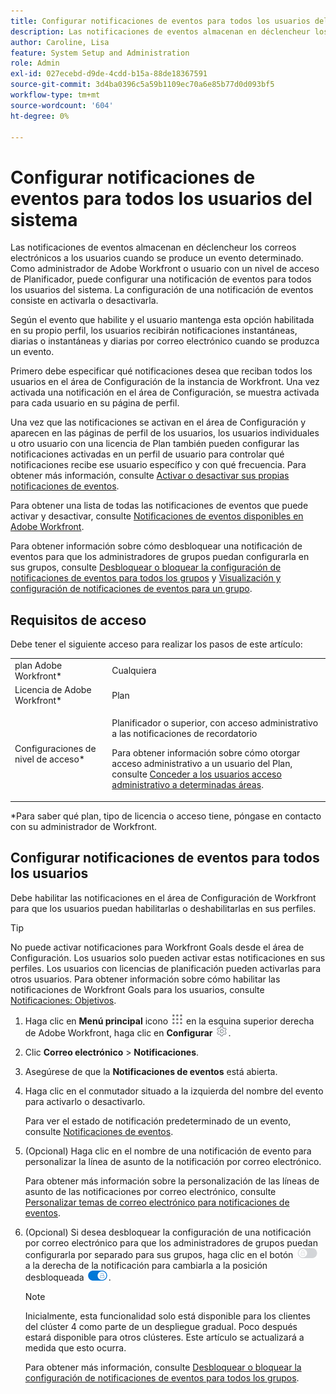 ```yaml
---
title: Configurar notificaciones de eventos para todos los usuarios del sistema
description: Las notificaciones de eventos almacenan en déclencheur los correos electrónicos a los usuarios cuando se produce un evento determinado. Como administrador de Adobe Workfront o usuario con un nivel de acceso de Planificador, puede configurar una notificación de eventos para todos los usuarios del sistema. La configuración de una notificación de eventos consiste en activarla o desactivarla.
author: Caroline, Lisa
feature: System Setup and Administration
role: Admin
exl-id: 027ecebd-d9de-4cdd-b15a-88de18367591
source-git-commit: 3d4ba0396c5a59b1109ec70a6e85b77d0d093bf5
workflow-type: tm+mt
source-wordcount: '604'
ht-degree: 0%

---
```


# Configurar notificaciones de eventos para todos los usuarios del sistema

<!--look for the "hidden" addition below for the tab redesign - August 2023-->

<!--DON'T DELETE, DRAFT OR HIDE THIS ARTICLE. IT IS LINKED TO THE PRODUCT, THROUGH THE CONTEXT SENSITIVE HELP LINKS-->

Las notificaciones de eventos almacenan en déclencheur los correos electrónicos a los usuarios cuando se produce un evento determinado. Como administrador de Adobe Workfront o usuario con un nivel de acceso de Planificador, puede configurar una notificación de eventos para todos los usuarios del sistema. La configuración de una notificación de eventos consiste en activarla o desactivarla.

<!--Alina annotation on the word "all" in 2nd sentence: abive, drafted and remains QS only-->

Según el evento que habilite y el usuario mantenga esta opción habilitada en su propio perfil, los usuarios recibirán notificaciones instantáneas, diarias o instantáneas y diarias por correo electrónico cuando se produzca un evento.

Primero debe especificar qué notificaciones desea que reciban todos los usuarios en el área de Configuración de la instancia de Workfront. Una vez activada una notificación en el área de Configuración, se muestra activada para cada usuario en su página de perfil.

Una vez que las notificaciones se activan en el área de Configuración y aparecen en las páginas de perfil de los usuarios, los usuarios individuales u otro usuario con una licencia de Plan también pueden configurar las notificaciones activadas en un perfil de usuario para controlar qué notificaciones recibe ese usuario específico y con qué frecuencia. Para obtener más información, consulte [Activar o desactivar sus propias notificaciones de eventos](../../../workfront-basics/using-notifications/activate-or-deactivate-your-own-event-notifications.md).

Para obtener una lista de todas las notificaciones de eventos que puede activar y desactivar, consulte [Notificaciones de eventos disponibles en Adobe Workfront](../../../administration-and-setup/manage-workfront/emails/event-notifications-available-in-wf.md).

Para obtener información sobre cómo desbloquear una notificación de eventos para que los administradores de grupos puedan configurarla en sus grupos, consulte [Desbloquear o bloquear la configuración de notificaciones de eventos para todos los grupos](../../../administration-and-setup/manage-workfront/emails/unlock-configuration-of-event-notifications-for-groups.md) y [Visualización y configuración de notificaciones de eventos para un grupo](../../../administration-and-setup/manage-groups/create-and-manage-groups/view-and-configure-event-notifications-group.md).

## Requisitos de acceso

Debe tener el siguiente acceso para realizar los pasos de este artículo:

<table style="table-layout:auto"> 
 <col> 
 <col> 
 <tbody> 
  <tr> 
   <td role="rowheader">plan Adobe Workfront*</td> 
   <td>Cualquiera</td> 
  </tr> 
  <tr> 
   <td role="rowheader">Licencia de Adobe Workfront*</td> 
   <td>Plan</td> 
  </tr> 
  <tr> 
   <td role="rowheader">Configuraciones de nivel de acceso*</td> 
   <td> <p>Planificador o superior, con acceso administrativo a las notificaciones de recordatorio</p> <p>Para obtener información sobre cómo otorgar acceso administrativo a un usuario del Plan, consulte <a href="../../../administration-and-setup/add-users/configure-and-grant-access/grant-users-admin-access-certain-areas.md" class="MCXref xref">Conceder a los usuarios acceso administrativo a determinadas áreas</a>.</p> </td> 
  </tr> 
 </tbody> 
</table>

&#42;Para saber qué plan, tipo de licencia o acceso tiene, póngase en contacto con su administrador de Workfront.

## Configurar notificaciones de eventos para todos los usuarios

Debe habilitar las notificaciones en el área de Configuración de Workfront para que los usuarios puedan habilitarlas o deshabilitarlas en sus perfiles.

>[!TIP]
>
>No puede activar notificaciones para Workfront Goals desde el área de Configuración. Los usuarios solo pueden activar estas notificaciones en sus perfiles. Los usuarios con licencias de planificación pueden activarlas para otros usuarios. Para obtener información sobre cómo habilitar las notificaciones de Workfront Goals para los usuarios, consulte [Notificaciones: Objetivos](../../../workfront-basics/using-notifications/notifications-goals.md).

1. Haga clic en **Menú principal** icono ![](assets/main-menu-icon.png) en la esquina superior derecha de Adobe Workfront, haga clic en **Configurar** ![](assets/gear-icon-settings.png).

1. Clic **Correo electrónico** > **Notificaciones**.

   <!--hidden shot for the tab redesign - make live in August 2023:
   ![](assets/notifications-area-under-setup-emails.png)
   -->

1. Asegúrese de que la **Notificaciones de eventos** está abierta.
1. Haga clic en el conmutador situado a la izquierda del nombre del evento para activarlo o desactivarlo.

   Para ver el estado de notificación predeterminado de un evento, consulte [Notificaciones de eventos](../../../workfront-basics/using-notifications/event-notifications.md).

1. (Opcional) Haga clic en el nombre de una notificación de evento para personalizar la línea de asunto de la notificación por correo electrónico.

   Para obtener más información sobre la personalización de las líneas de asunto de las notificaciones por correo electrónico, consulte [Personalizar temas de correo electrónico para notificaciones de eventos](../../../administration-and-setup/manage-workfront/emails/custom-email-subjects-event-notification.md).

1. (Opcional) Si desea desbloquear la configuración de una notificación por correo electrónico para que los administradores de grupos puedan configurarla por separado para sus grupos, haga clic en el botón ![](assets/lock-toggle-button.png) a la derecha de la notificación para cambiarla a la posición desbloqueada ![](assets/unlock-toggle-button.png).

   >[!NOTE]
   >
   >Inicialmente, esta funcionalidad solo está disponible para los clientes del clúster 4 como parte de un despliegue gradual. Poco después estará disponible para otros clústeres. Este artículo se actualizará a medida que esto ocurra.

   Para obtener más información, consulte [Desbloquear o bloquear la configuración de notificaciones de eventos para todos los grupos](../../../administration-and-setup/manage-workfront/emails/unlock-configuration-of-event-notifications-for-groups.md).
